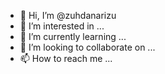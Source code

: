 - 👋 Hi, I’m @zuhdanarizu
- 👀 I’m interested in ...
- 🌱 I’m currently learning ...
- 💞️ I’m looking to collaborate on ...
- 📫 How to reach me ...

<!---
zuhdanarizu/zuhdanarizu is a ✨ special ✨ repository because its `README.md` (this file) appears on your GitHub profile.
You can click the Preview link to take a look at your changes.
--->
